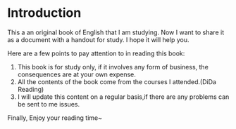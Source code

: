 # Introduction

This a an original book of English that I am studying. Now I want to share it as a document with a handout for study. I hope it will help you.

Here are a few points to pay attention to in reading this book:

1. This book is for study only, if it involves any form of business, the consequences are at your own expense.
2. All the contents of the book come from the courses I attended.(DiDa Reading)
3. I will update this content on a regular basis,if there are any problems can be sent to me issues.

Finally, Enjoy your reading time~
